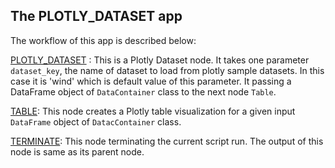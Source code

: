 ## The PLOTLY_DATASET app

The workflow of this app is described below:

[PLOTLY_DATASET](https://github.com/flojoy-io/nodes/blob/main/GENERATORS/SAMPLE_DATASET/PLOTLY_DATASET/PLOTLY_DATASET.py) : This is a Plotly Dataset node. It takes one parameter  `dataset_key`, the name of dataset to load from plotly sample datasets. In this case it is 'wind' which is default value of this parameter. It passing a DataFrame object of `DataContainer` class to the next node `Table`.

[TABLE](https://github.com/flojoy-io/nodes/blob/main/VISUALIZERS/PLOTLY/TABLE/TABLE.py): This node creates a Plotly table visualization for a given input `DataFrame` object of `DatacContainer` class.

[TERMINATE](https://github.com/flojoy-io/nodes/blob/main/LOGIC_GATES/TERMINATORS/END/END.py): This node terminating the current script run. The output of this node is same as its parent node.
